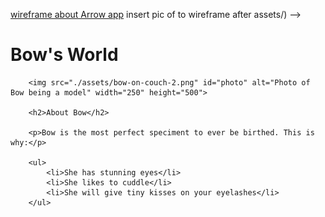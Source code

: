 [wireframe about Arrow app](./assets/bow-on-couch-2.png) insert pic of to wireframe after assets/) -->

<!DOCTYPE html>
<html>
    <head>
    </head>
<main>
    <body>
        <h1>Bow's World</h1>

        <img src="./assets/bow-on-couch-2.png" id="photo" alt="Photo of Bow being a model" width="250" height="500">

        <h2>About Bow</h2>

        <p>Bow is the most perfect speciment to ever be birthed. This is why:</p>

        <ul>
            <li>She has stunning eyes</li>
            <li>She likes to cuddle</li>
            <li>She will give tiny kisses on your eyelashes</li>
        </ul>

</body>
</main>

</html>
